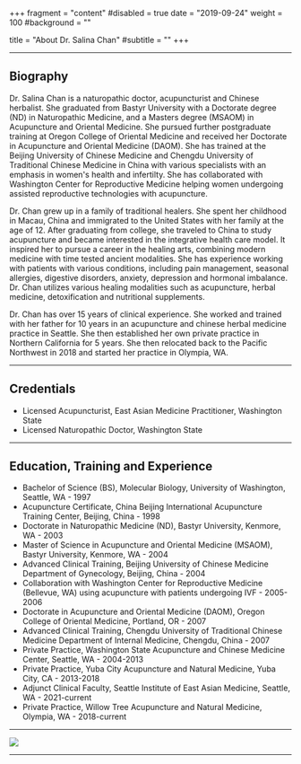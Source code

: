 +++
fragment = "content"
#disabled = true
date = "2019-09-24"
weight = 100
#background = ""

title = "About Dr. Salina Chan"
#subtitle = ""
+++

---

## Biography
Dr. Salina Chan is a naturopathic doctor, acupuncturist and Chinese herbalist. She graduated from Bastyr University with a Doctorate degree (ND) in Naturopathic Medicine, and a Masters degree (MSAOM) in Acupuncture and Oriental Medicine. She pursued further postgraduate training at Oregon College of Oriental Medicine and received her Doctorate in Acupuncture and Oriental Medicine (DAOM). She has trained at the Beijing University of Chinese Medicine and Chengdu University of Traditional Chinese Medicine in China with various specialists with an emphasis in women's health and infertilty. She has collaborated with Washington Center for Reproductive Medicine helping women undergoing assisted reproductive technologies with acupuncture.

Dr. Chan grew up in a family of traditional healers. She spent her childhood in Macau, China and immigrated to the United States with her family at the age of 12. After graduating from college, she traveled to China to study acupuncture and became interested in the integrative health care model. It inspired her to pursue a career in the healing arts, combining modern medicine with time tested ancient modalities. She has experience working with patients with various conditions, including pain management, seasonal allergies, digestive disorders, anxiety, depression and hormonal imbalance. Dr. Chan utilizes various healing modalities such as acupuncture, herbal medicine, detoxification and nutritional supplements.

Dr. Chan has over 15 years of clinical experience. She worked and trained with her father for 10 years in an acupuncture and chinese herbal medicine practice in Seattle. She then established her own private practice in Northern California for 5 years. She then relocated back to the Pacific Northwest in 2018 and started her practice in Olympia, WA.

---

## Credentials

* Licensed Acupuncturist, East Asian Medicine Practitioner, Washington State
* Licensed Naturopathic Doctor, Washington State

---

## Education, Training and Experience

* Bachelor of Science (BS), Molecular Biology, University of Washington, Seattle, WA - 1997
* Acupuncture Certificate, China Beijing International Acupuncture Training Center, Beijing, China - 1998
* Doctorate in Naturopathic Medicine (ND), Bastyr University, Kenmore, WA - 2003
* Master of Science in Acupuncture and Oriental Medicine (MSAOM), Bastyr University, Kenmore, WA - 2004
* Advanced Clinical Training, Beijing University of Chinese Medicine Department of Gynecology, Beijing, China - 2004
* Collaboration with Washington Center for Reproductive Medicine (Bellevue, WA) using acupuncture with patients undergoing IVF - 2005-2006
* Doctorate in Acupuncture and Oriental Medicine (DAOM), Oregon College of Oriental Medicine, Portland, OR - 2007
* Advanced Clinical Training, Chengdu University of Traditional Chinese Medicine Department of Internal Medicine, Chengdu, China - 2007
* Private Practice, Washington State Acupuncture and Chinese Medicine Center, Seattle, WA - 2004-2013
* Private Practice, Yuba City Acupuncture and Natural Medicine, Yuba City, CA - 2013-2018
* Adjunct Clinical Faculty, Seattle Institute of East Asian Medicine, Seattle, WA - 2021-current
* Private Practice, Willow Tree Acupuncture and Natural Medicine, Olympia, WA - 2018-current

---

<img src="/images/drchan.jpg" class="rounded mx-auto d-block" style="max-width: 50%;" />

---
